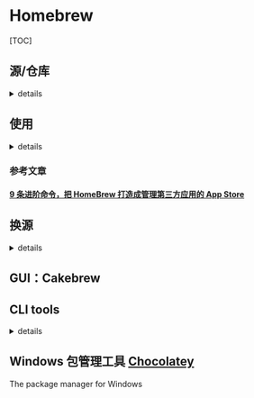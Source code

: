 # Homebrew

[TOC]

## 源/仓库

<details>
<summary>details</summary>

### 1. Homebrew

Homebrew 源代码仓库

### 2. Homebrew Core

Homebrew 核心软件仓库

### 3. Homebrew cask

提供 macOS 应用和大型二进制文件

### 4. Homebrew Bottles

Homebrew 预编译二进制软件包

#### 收录仓库

- homebrew/homebrew-core
- homebrew/homebrew-dupes
- homebrew/homebrew-php
- homebrew/homebrew-science
- homebrew/homebrew-nginx
- homebrew/homebrew-apache
- homebrew/homebrew-portable

</details>

## 使用

<details>
<summary>details</summary>

### 安装Homebrew

```bash
ruby -e “$(curl -fsSL https://raw.githubusercontent.com/Homebrew/install/master/install)”
```

### 搜索应用

```bash
# GitHub、app官网等多源头搜索
brew search AppName
```

### 安装应用

```bash
brew install AppName

# 下载打包好的.app 文件
brew cask install AppName
```

### 更新应用

```bash
brew upgrade AppName
```

### 访问应用官网

```bash
brew home AppName
```

### 卸载应用

```bash
ruby -e “$(curl -fsSL https://raw.githubusercontent.com/Homebrew/install/master/uninstall)”
```

</details>

### 参考文章

#### [9 条进阶命令，把 HomeBrew 打造成管理第三方应用的 App Store](https://sspai.com/post/43451)

## 换源

<details>
<summary>details</summary>

## 暴力解锁

在终端下执行： `brew install xxxxxxx` 结果报错：

Error: Another active Homebrew update process is already in progress.Please wait for it to finish or terminate it to continue.

解决方法：`rm -rf /usr/local/var/homebrew/locks`


### 参考文章

#### [USTC Homebrew 源使用帮助](https://mirrors.ustc.edu.cn/help/brew.git.html)

### 替换USTC镜像

```bash
cd "$(brew --repo)"
git remote set-url origin https://mirrors.ustc.edu.cn/brew.git

# 重置为官方地址
cd "$(brew --repo)"
git remote set-url origin https://github.com/Homebrew/brew.git
```
### 替换homebrew-core默认源

```bash
cd "$(brew --repo)/Library/Taps/homebrew/homebrew-core"
git remote set-url origin https://mirrors.ustc.edu.cn/homebrew-core.git

# 重建为官方地址
cd "$(brew --repo)/Library/Taps/homebrew/homebrew-core"
git remote set-url origin https://github.com/Homebrew/homebrew-core
```
### 替换homebrew-cask默认源

```bash
cd "$(brew --repo)"/Library/Taps/homebrew/homebrew-cask
git remote set-url origin https://mirrors.ustc.edu.cn/homebrew-cask.git

# 重置为官方地址
cd "$(brew --repo)"/Library/Taps/homebrew/homebrew-cask
git remote set-url origin https://github.com/Homebrew/homebrew-cask
```
### 替换homebrew bottles默认源

```bash
# 替换前的准备工作

# bash用户：
echo 'export HOMEBREW_BOTTLE_DOMAIN=https://mirrors.ustc.edu.cn/homebrew-bottles' >> ~/.bash_profile
source ~/.bash_profile

# zsh用户：
echo 'export HOMEBREW_BOTTLE_DOMAIN=https://mirrors.ustc.edu.cn/homebrew-bottles' >> ~/.zshrc
source ~/.zshrc

```

</details>

## GUI：Cakebrew

## CLI tools

<details>
<summary>details</summary>

### [homebrew-cask-upgrade](https://github.com/buo/homebrew-cask-upgrade)

#### 使用

```bash
# input
brew cu

# output
==> Options
Include auto-update (-a): false
Include latest (-f): false
==> Updating Homebrew
Already up-to-date.
==> Finding outdated apps
       Cask                     Current    Latest     A/U    Result
 1/18  anaconda                 5.3.1      5.3.1           [   OK   ]
 2/18  anybar                   0.1.4      0.1.4           [   OK   ]
 3/18  aria2gui                 1.4.1      1.4.1           [   OK   ]
 4/18  cakebrew                 1.2.5      1.2.5       Y   [  PASS  ]
 5/18  dozer                    2.2.2      2.2.2       Y   [  PASS  ]
 6/18  fiscript                 1.0.1      1.0.1           [   OK   ]
 7/18  iina                     0.0.15.1   0.0.15.1    Y   [  PASS  ]
 8/18  jupyter-notebook-viewer  0.1.2      0.1.2           [   OK   ]
 9/18  macdown                  0.7.1      0.7.1       Y   [  PASS  ]
10/18  mtmr                     0.19       0.19        Y   [  PASS  ]
11/18  ndm                      1.2.0      1.2.0           [   OK   ]
12/18  qlcolorcode              2.1.0      2.1.0           [   OK   ]
13/18  qlmarkdown               1.3.5      1.3.5           [   OK   ]
14/18  qlstephen                1.4.4      1.4.4           [   OK   ]
15/18  quicklook-csv            1.3        1.3             [   OK   ]
16/18  quicklook-json           latest     latest          [   OK   ]
17/18  syncthing-app            0.14.52-1  0.14.52-1   Y   [  PASS  ]
18/18  textmate                 2.0-rc.22  2.0-rc.22   Y   [  PASS  ]
```

#### help

```bash
# input
brew help cu

# output
brew cu [options]
    Upgrade every outdated app installed by brew cask.

brew cu cask [options]
    Upgrade a specific app.

OPTIONS:
    If --all or -a is passed, include apps that auto-update in the
    upgrade.

    If --cleanup is passed, clean up cached downloads and tracker symlinks
    after updating.

    If --force or -f is passed, include apps that are marked as latest
    (i.e. force-reinstall them).

    If --no-brew-update is passed, prevent auto-update of Homebrew, taps,
    and formulae before checking outdated apps.

    If --yes or -y is passed, update all outdated apps; answer yes to
    updating packages.

    If --quiet or -q is passed, do not show information about installed
    apps or current options.
```

</details>

## Windows 包管理工具 [Chocolatey](https://chocolatey.org/)

The package manager for Windows

